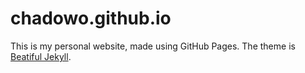 # chadowo.github.io

This is my personal website, made using GitHub Pages. The theme is [Beatiful Jekyll](https://github.com/daattali/beautiful-jekyll).
